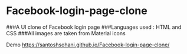 
# Facebook-login-page-clone
###A UI clone of Facebook login page 
 ###Languages used : HTML and CSS 
 ###All images are taken from Material icons

Demo
https://santoshsohani.github.io/Facebook-login-page-clone/
